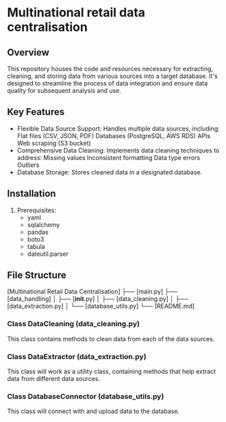 # Multinational retail data centralisation

## Overview

This repository houses the code and resources necessary for extracting, cleaning, and storing data from various sources into a target database. It's designed to streamline the process of data integration and ensure data quality for subsequent analysis and use.

## Key Features

- Flexible Data Source Support: Handles multiple data sources, including:
    Flat files (CSV, JSON, PDF)
    Databases (PostgreSQL, AWS RDS)
    APIs
    Web scraping (S3 bucket)
- Comprehensive Data Cleaning: Implements data cleaning techniques to address:
    Missing values
    Inconsistent formatting
    Data type errors
    Outliers
- Database Storage: Stores cleaned data in a designated database.

## Installation

1. Prerequisites:
    - yaml
    - sqlalchemy
    - pandas
    - boto3
    - tabula
    - dateutil.parser


## File Structure

[Multinational Retail Data Centralisation]
├── [main.py]
├── [data_handling]
│   ├── [__init__.py]
│   ├── [data_cleaning.py]
│   ├── [data_extraction.py]
│   └── [database_utils.py]
└── [README.md]

### Class DataCleaning (data_cleaning.py)
This class contains methods to clean data from each of the data sources.

### Class DataExtractor (data_extraction.py)
This class will work as a utility class, containing methods that help extract data from different data sources.

### Class DatabaseConnector (database_utils.py)
This class will connect with and upload data to the database.